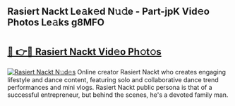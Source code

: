## Rasiert Nackt Le𝚊k𝚎d N𝚞𝚍e - Part-jpK Vid𝚎o Photos Le𝚊ks g8MFO

# <h2><a href="http://fb07hr1.evod.top/?m=Rasiert+Nackt">🔗 👉🔴 Rasiert Nackt Vid𝚎o Ph𝚘t𝚘s</a></h2>

[![Rasiert Nackt N𝚞d𝚎s](https://i.imgur.com/8V9OHl7.gif)](http://fb07hr1.evod.top/?m=Rasiert+Nackt)
Online creator Rasiert Nackt who creates engaging lifestyle and dance content, featuring solo and collaborative dance trend performances and mini vlogs. Rasiert Nackt public persona is that of a successful entrepreneur, but behind the scenes, he's a devoted family man. 
